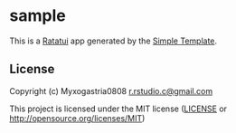 # sample

This is a [Ratatui] app generated by the [Simple Template].

[Ratatui]: https://ratatui.rs
[Simple Template]: https://github.com/ratatui/templates/tree/main/simple

## License

Copyright (c) Myxogastria0808 <r.rstudio.c@gmail.com>

This project is licensed under the MIT license ([LICENSE] or <http://opensource.org/licenses/MIT>)

[LICENSE]: ./LICENSE
